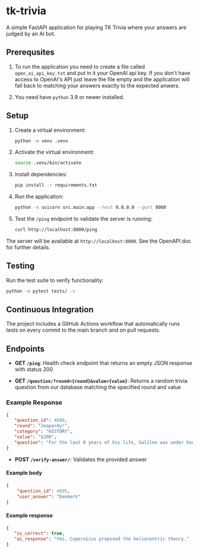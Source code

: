 # tk-trivia

A simple FastAPI application for playing TK Trivia where your answers are judged by an AI bot.

## Prerequsites
1. To run the application you need to create a file called `open_ai_api_key.txt` and put in it your OpenAI api key. If you don't have access to OpenAI's API just leave the file empty and the application will fall back to matching your answers exactly to the expected anwers.

2. You need have `python` 3.9 or newer installed.

## Setup

1. Create a virtual environment:
   ```bash
   python -m venv .venv
   ```

2. Activate the virtual environment:
   ```bash
   source .venv/bin/activate
   ```

3. Install dependencies:
   ```bash
   pip install -r requirements.txt
   ```

4. Run the application:
   ```bash
   python -m uvicorn src.main:app --host 0.0.0.0 --port 8000
   ```

5. Test the `/ping` endpoint to validate the server is running:
   ```bash
   curl http://localhost:8000/ping
   ```

The server will be available at `http://localhost:8000`. See the OpenAPI doc for further details.

## Testing

Run the test suite to verify functionality:
```bash
python -m pytest tests/ -v
```
## Continuous Integration

The project includes a GitHub Actions workflow that automatically runs tests on every commit to the main branch and on pull requests.

## Endpoints

- **GET `/ping`**: Health check endpoint that returns an empty JSON response with status 200

- **GET `/question/?round={round}&value={value}`**: Returns a random trivia question from our database matching the specified round and value
### Example Response

```json
{
   "question_id": 4680,
   "round": "Jeopardy!",
   "category": "HISTORY",
   "value": "$200",
   "question": "For the last 8 years of his life, Galileo was under house arrest for espousing this man's theory"
}
```

- **POST `/verify-answer/`**: Validates the provided answer
#### Example body

```json
{
    "question_id": 4695,
    "user_answer": "Denmark"
}
```

#### Example response
```json
{
   "is_correct": true,
   "ai_response": "Yes, Copernicus proposed the heliocentric theory."
}
```